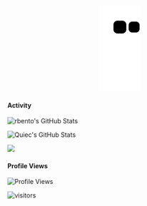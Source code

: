 
<p align="center">
   <img src="https://github.com/rbento/rbento/blob/output/github-contribution-grid-snake.svg" alt="snake">
</p>

#### Activity

![rbento's GitHub Stats](https://github-readme-stats.vercel.app/api?username=rbento&show_icons=true&theme=github&include_all_commits=true)

![Quiec's GitHub Stats](https://github-readme-stats.vercel.app/api/top-langs/?username=rbento&theme=github&layout=compact)

<img src="https://github-readme-streak-stats.herokuapp.com/?user=rbento"></img>


#### Profile Views

![Profile Views](https://gpvc.arturio.dev/rbento)

<img src="https://visitor-badge.laobi.icu/badge?page_id=rbento.rbento" alt="visitors"/>

